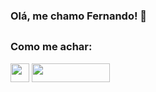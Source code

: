 ### Olá, me chamo Fernando! 👋


##
### <b>Como me achar:</b> 

<div>
  <a href = "mailto:fernando.acdev01@gmail.com"> <img width="" height="30" src="https://img.shields.io/badge/Gmail-D14836?style=for-the-badge&logo=gmail&logoColor=white"  target="_blank"></a>
  <a href = "https://www.linkedin.com/in/fernando-alves-2b79611ab/" target="_blank"> <img width="125" height="30" src="https://img.shields.io/badge/LinkedIn-0077B5?style=for-the-badge&logo=linkedin&logoColor=white" target="_blank"></a>
  

  ###
 </div>
 
